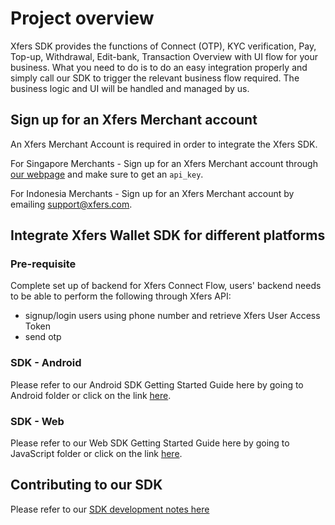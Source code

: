 # Project overview
Xfers SDK provides the functions of Connect (OTP), KYC verification, Pay, Top-up, Withdrawal, Edit-bank, Transaction Overview with UI flow for your business. What you need to do is to do an easy integration properly and simply call our SDK to trigger the relevant business flow required. The business logic and UI will be handled and managed by us.

## Sign up for an Xfers Merchant account

An Xfers Merchant Account is required in order to integrate the Xfers SDK.

For Singapore Merchants - Sign up for an Xfers Merchant account through [our webpage](https://www.xfers.io/account_registration) and make sure to get an `api_key`.

For Indonesia Merchants - Sign up for an Xfers Merchant account by emailing support@xfers.com.

## Integrate Xfers Wallet SDK for different platforms

### Pre-requisite
Complete set up of backend for Xfers Connect Flow, users' backend needs to be able to perform the following through Xfers API:
- signup/login users using phone number and retrieve Xfers User Access Token
- send otp

### SDK - Android
Please refer to our Android SDK Getting Started Guide here by going to Android folder or click on the link [here](https://github.com/Xfers/xfers-sdk/tree/master/Android).

### SDK - Web
Please refer to our Web SDK Getting Started Guide here by going to JavaScript folder or click on the link [here](https://github.com/Xfers/xfers-sdk/tree/master/JavaScript).

## Contributing to our SDK
Please refer to our [SDK development notes here](https://github.com/Xfers/xfers-sdk/wiki)
